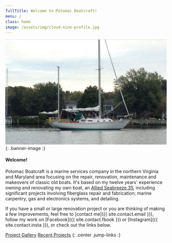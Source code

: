 ```yaml
---
fullTitle: Welcome to Potomac Boatcraft!
menu: /
class: home
image: /assets/img/cloud-nine-profile.jpg
---
```


![Cloud 9 in Profile](assets/img/cloud-nine-profile.jpg)
{: .banner-image :}


#### Welcome! ####

Potomac Boatcraft is a marine services company
in the northern Virginia and Maryland area
focusing on the repair, renovation, maintenance and makeovers of classic
old boats. It's based on my twelve years' experience owning and renovating
my own boat, an [Allied Seabreeze 35](http://www.alliedseabreeze35.org/),
including significant projects involving fiberglass repair and fabrication; marine carpentry, gas and electronics systems, and detailing.



If you have a small or large renovation project or you are thinking
of making a few improvements, feel free to [contact me]({{ site.contact.email }}),
follow my work on [Facebook]({{ site.contact.fbook }})
or [Instagram]({{ site.contact.insta }}), or check out the links below.


<a href="gallery.html" class="btn btn-primary btn-sm">Project Gallery</a>
<a href="projects.html" class="btn btn-primary btn-sm">Recent Projects</a>
{: .center .jump-links :}

